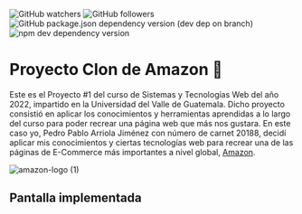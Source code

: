 ![GitHub watchers](https://img.shields.io/github/watchers/unclepete-20/proyecto01-amazon20188?style=social) ![GitHub followers](https://img.shields.io/github/followers/unclepete-20?style=social) ![GitHub package.json dependency version (dev dep on branch)](https://img.shields.io/github/package-json/dependency-version/unclepete-20/proyecto01-amazon20188/dev/@babel/preset-react) ![npm dev dependency version](https://img.shields.io/npm/dependency-version/eslint-plugin-react/dev/eslint)

# Proyecto Clon de Amazon :rocket:

Este es el Proyecto #1 del curso de Sistemas y Tecnologías Web del año 2022, impartido en la Universidad del Valle de Guatemala. Dicho proyecto consistió en aplicar los conocimientos y herramientas aprendidas a lo largo del curso para poder recrear una página web que más nos gustara. En este caso yo, Pedro Pablo Arriola Jiménez con número de carnet 20188, decidí aplicar mis conocimientos y ciertas tecnologías web para recrear una de las páginas de E-Commerce más importantes a nivel global, [Amazon](https://www.amazon.com/-/es/ref=nav_logo#nav-top).

![amazon-logo (1)](https://user-images.githubusercontent.com/63658079/165599658-e431c2f3-af9d-42d0-8afd-8d8f13600c92.png)

## Pantalla implementada
